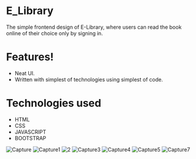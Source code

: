 # E_Library


The simple frontend design of E-Library, where users can read the book online of their choice only by signing in.

# Features!

* Neat UI.
* Written with simplest of technologies using simplest of code.

# Technologies used

* HTML
* CSS 
* JAVASCRIPT
* BOOTSTRAP



![Capture](https://user-images.githubusercontent.com/62210475/118508741-148bc080-b74d-11eb-828c-1673a0aad381.PNG)
![Capture1](https://user-images.githubusercontent.com/62210475/118508759-19e90b00-b74d-11eb-899f-846ca42b1e7a.PNG)
![2](https://user-images.githubusercontent.com/62210475/118509621-d3e07700-b74d-11eb-8aaa-eb76a4f70c67.PNG)
![Capture3](https://user-images.githubusercontent.com/62210475/118508785-1d7c9200-b74d-11eb-8b0d-8eba5a21b72e.PNG)
![Capture4](https://user-images.githubusercontent.com/62210475/118508793-1f465580-b74d-11eb-8297-043b21d2f10f.PNG)
![Capture5](https://user-images.githubusercontent.com/62210475/118508807-21101900-b74d-11eb-9420-724375786a8c.PNG)
![Capture7](https://user-images.githubusercontent.com/62210475/118508814-22414600-b74d-11eb-8349-e53e1f529412.PNG)


